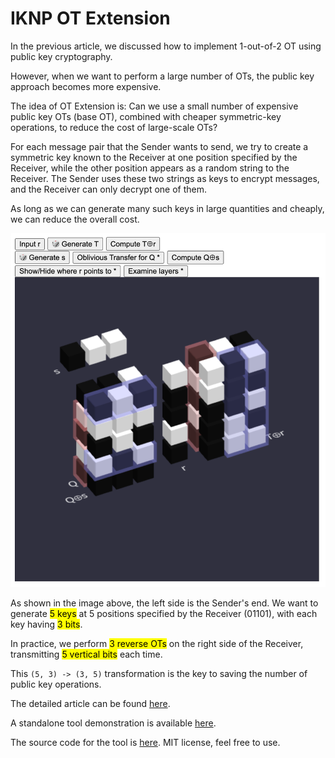 # IKNP OT Extension

In the previous article, we discussed how to implement 1-out-of-2 OT using public key cryptography.

However, when we want to perform a large number of OTs, the public key approach becomes more expensive.

The idea of OT Extension is: Can we use a small number of expensive public key OTs (base OT), combined with cheaper symmetric-key operations, to reduce the cost of large-scale OTs?

For each message pair that the Sender wants to send, we try to create a symmetric key known to the Receiver at one position specified by the Receiver, while the other position appears as a random string to the Receiver. The Sender uses these two strings as keys to encrypt messages, and the Receiver can only decrypt one of them.

As long as we can generate many such keys in large quantities and cheaply, we can reduce the overall cost.

<img src="images/OT-extension-2.png" alt="OT-extension-2.png" class="to-be-resized">

As shown in the image above, the left side is the Sender's end. We want to generate <mark>5 keys</mark> at 5 positions specified by the Receiver (01101), with each key having <mark>3 bits</mark>.

In practice, we perform <mark>3 reverse OTs</mark> on the right side of the Receiver, transmitting <mark>5 vertical bits</mark> each time.

This `(5, 3) -> (3, 5)` transformation is the key to saving the number of public key operations.

The detailed article can be found [here](OT3D/story-OT-Extension-en-US.md).

A standalone tool demonstration is available [here](https://lcamel.github.io/MPC-Notes/OT3D/).

The source code for the tool is [here](https://github.com/LCamel/MPC-Notes/tree/main/OT3D). MIT license, feel free to use.

<script>
function resizeImg(i) { i.style.width = (i.naturalWidth * 0.33) + "px"; }
function resizeAllImg() { document.querySelectorAll(".to-be-resized").forEach(resizeImg); }
window.addEventListener("load", resizeAllImg);
</script>
